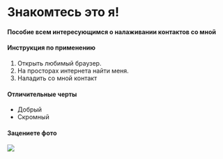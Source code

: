 # Знакомтесь это я!

#### Пособие всем интересующимся о налаживании контактов со мной

#### Инструкция по применению

1. Открыть любимый браузер.
2. На просторах интернета найти меня.
3. Наладить со мной контакт

#### Отличительные черты

* Добрый
* Скромный

#### Зацениете фото

![](https://www.google.com/url?sa=i&url=https%3A%2F%2Fwww.kommersant.ru%2Fdoc%2F3651318&psig=AOvVaw0GUp0vWdb5rEpIw1hGKR3P&ust=1676399956080000&source=images&cd=vfe&ved=0CAwQjRxqFwoTCOCLq9CSk_0CFQAAAAAdAAAAABAE)